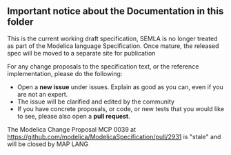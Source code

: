 ## Important notice about the Documentation in this folder

This is the current working draft specification, SEMLA is no longer treated as part of the Modelica language Specification. Once mature, the released spec will be moved to a separate site for publication
 
For any change proposals to the specification text, or the reference implementation, please do the following:

- Open a **new issue** under issues. Explain as good as you can, even if you are not an expert. 
- The issue will be clarified and edited by the community
- If you have concrete proposals, or code, or new tests that you would like to see, please also open a **pull request**.

The Modelica Change Proposal MCP 0039 at https://github.com/modelica/ModelicaSpecification/pull/2931 is "stale" and will be closed by MAP LANG

